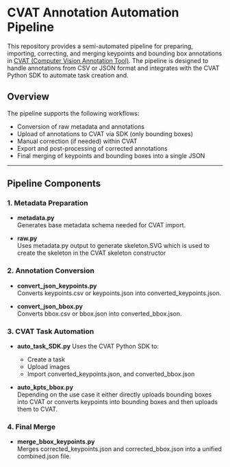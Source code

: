 # CVAT Annotation Automation Pipeline

This repository provides a semi-automated pipeline for preparing, importing, correcting, and merging keypoints and bounding box annotations in [CVAT (Computer Vision Annotation Tool)](https://cvat.org/). The pipeline is designed to handle annotations from CSV or JSON format and integrates with the CVAT Python SDK to automate task creation and.

## Overview

The pipeline supports the following workflows:

- Conversion of raw metadata and annotations
- Upload of annotations to CVAT via SDK (only bounding boxes)
- Manual correction (if needed) within CVAT
- Export and post-processing of corrected annotations
- Final merging of keypoints and bounding boxes into a single JSON

---

## Pipeline Components

### 1. Metadata Preparation

- **metadata.py**  
  Generates base metadata schema needed for CVAT import.

- **raw.py**  
  Uses metadata.py output to generate skeleton.SVG which is used to create the skeleton in the CVAT skeleton constructor

### 2. Annotation Conversion

- **convert_json_keypoints.py**  
  Converts keypoints.csv or keypoints.json into converted_keypoints.json.

- **convert_json_bbox.py**  
  Converts bbox.csv or bbox.json into converted_bbox.json.

### 3. CVAT Task Automation

- **auto_task_SDK.py** 
  Uses the CVAT Python SDK to:
  - Create a task
  - Upload images
  - Import converted_keypoints.json, and converted_bbox.json

- **auto_kpts_bbox.py**  
  Depending on the use case it either directly uploads bounding boxes into CVAT or converts keypoints into bounding boxes and then uploads them to CVAT.

### 4. Final Merge

- **merge_bbox_keypoints.py**  
  Merges corrected_keypoints.json and corrected_bbox.json into a unified combined.json file.
